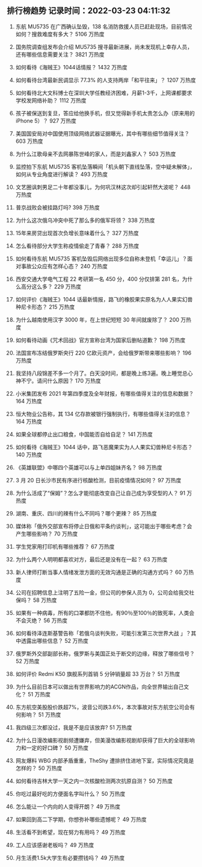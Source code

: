 
## 排行榜趋势 记录时间：2022-03-23 04:11:32
  
  1. 东航 MU5735 在广西确认坠毁，138 名消防救援人员已赶赴现场，目前情况如何？搜救难度有多大？ 5106 万热度
    
  2. 国务院调查组发布会介绍 MU5735 搜寻最新进展，尚未发现机上幸存人员，还有哪些信息需要关注？ 3821 万热度
    
  3. 如何看待《海贼王》1044话情报？ 1432 万热度
    
  4. 如何看待台湾最新民调显示 77.3% 的人支持两岸「和平往来」？ 1207 万热度
    
  5. 如何看待北大文科博士在深圳大学任教经济困难，月薪1-3千，上网课都要求学校发网络补助？ 1112 万热度
    
  6. 孩子被保送到复旦，答应给他换手机，但又觉得新手机太贵怎么办（原来用的iPhone 5）？ 927 万热度
    
  7. 美国国安局对中国使用顶级网络武器证据曝光，其中有哪些细节值得关注？ 603 万热度
    
  8. 为什么江歌母亲不去网暴陈世峰的家人，而是刘鑫家人？ 503 万热度
    
  9. 监控拍下东航 MU5735 客机坠落瞬间「机头朝下直线坠落，空中疑未解体」，如何从专业角度进行解读？ 493 万热度
    
  10. 文艺圈讽刺男足二十年都没事儿，为何巩汉林这次却引起轩然大波呢？ 448 万热度
    
  11. 普京战败会被挂路灯吗? 398 万热度
    
  12. 为什么这次俄乌冲突中死了那么多的俄军将领？ 338 万热度
    
  13. 15年来房贷出现首次负增长意味着什么？ 327 万热度
    
  14. 怎么看待部分大学生称疫情偷走了青春？ 288 万热度
    
  15. 如何看待东航 MU5735 客机坠毁后网络出现多位自称未登机「幸运儿」？面对事故公众应有怎样心态？ 240 万热度
    
  16. 西安交通大学电气工程 22 考研第一名 450 分，400 分仅排第 281 名，为什么高分这么多？ 229 万热度
    
  17. 如何评价《海贼王》1044 话最新情报，路飞的橡胶果实原名为人人果实幻兽种尼卡形态？ 215 万热度
    
  18. 为什么越南使用汉字 3000 年，在上世纪短短 30 年间就废除了？ 200 万热度
    
  19. 如何看待动画《咒术回战》官方宣称台湾为国家后删帖道歉？ 198 万热度
    
  20. 法国宣布冻结俄罗斯央行 220 亿欧元资产，会给俄罗斯带来哪些影响？ 196 万热度
    
  21. 我坚持八段锦差不多一个月了。白天没时间，都是晚上练3遍。晚上睡觉总心神不宁。请问什么原因？ 170 万热度
    
  22. 小米集团发布 2021 年第四季度及全年财报，有哪些值得关注的信息和数据？ 164 万热度
    
  23. 恒大物业公告称，其 134 亿存款被银行强制执行，有哪些值得关注的信息？ 164 万热度
    
  24. 如果全球都停止出口粮食，中国能否自给自足？ 141 万热度
    
  25. 如何看待《海贼王》1044 话中，路飞恶魔果实为人人果实幻兽种尼卡形态？ 140 万热度
    
  26. 《英雄联盟》中哪四个英雄可以与上单四姐妹齐名？ 98 万热度
    
  27. 3 月 20 日长沙市民有序进行核酸检测，目前疫情情况如何？ 97 万热度
    
  28. 为什么活成了“保姆”？怎么才能彻底改变自己让自己成为享受型的人？ 91 万热度
    
  29. 湖南、重庆、四川的辣有什么不同吗？哪个更辣？ 85 万热度
    
  30. 媒体称「俄外交部宣布将停止日俄和平条约谈判」，这可能出于哪些考虑？会产生哪些影响？ 70 万热度
    
  31. 学生党家用打印机有哪些推荐？ 67 万热度
    
  32. 为什么两个人明明都喜欢对方，最后还是没有在一起？ 63 万热度
    
  33. 新人律师打断当事人情绪发泄方面的无效沟通是正确的沟通方式吗？ 60 万热度
    
  34. 公司在招聘信息上注明了五险一金，但公司的参保人员为 0，公司会给我交社保吗？ 58 万热度
    
  35. 如果有一种病毒，所有的口罩都防不住他，有90％至100％的致死率，人类会不会灭绝？ 56 万热度
    
  36. 如何看待泽连斯基警告称「若俄乌谈判失败，可能引发第三次世界大战 」？其中透露出哪些信息？ 52 万热度
    
  37. 俄罗斯外交部副部长称，俄罗斯与美国正处于断交的边缘，释放了哪些信号？ 52 万热度
    
  38. 如何评价 Redmi K50 旗舰系列首销 5 分钟销量超 33 万台？ 51 万热度
    
  39. 为什么目前日本可以做出有世界影响力的ACGN作品，向全世界输出自己文化？ 51 万热度
    
  40. 东方航空美股股价跌超7%，波音公司跌3.6%，本次事故对东方航空公司会有何影响？ 51 万热度
    
  41. 我四级三次都没过，我是不是应该放弃? 51 万热度
    
  42. 为什么日漫改编影视剧频遭嫌弃，但美漫改编影视剧却获得了巨大的全球影响力和一定的好口碑？ 50 万热度
    
  43. 网友爆料 WBG 内部矛盾重重，TheShy 遭排挤住进地下室，实际情况究竟是怎样的？ 50 万热度
    
  44. 如何看待吉林大学一天之内一次核酸检测两次抗原自测？ 50 万热度
    
  45. 你吃过最好吃的方便面名字叫什么？ 50 万热度
    
  46. 怎么能让一个内向的人变得开朗？ 49 万热度
    
  47. 如果回到高二下学期，你想弥补哪些遗憾呢？ 49 万热度
    
  48. 生活看不到希望，现在努力有用吗？ 49 万热度
    
  49. 工人应该感谢老板吗？ 49 万热度
    
  50. 月生活费1.5k大学生有必要攒钱吗？ 49 万热度
    
